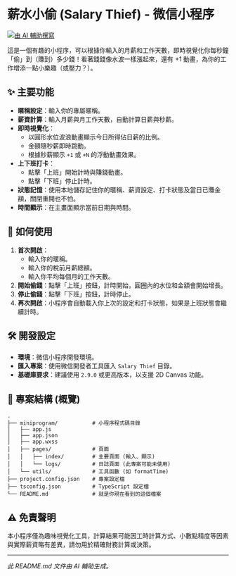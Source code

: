 # 薪水小偷 (Salary Thief) - 微信小程序

[![由 AI 輔助撰寫](https://img.shields.io/badge/README-%E7%94%B1_AI_%E8%BC%94%E5%8A%A9%E6%92%B0%E5%AF%AB-blue)](https://shields.io/)

這是一個有趣的小程序，可以根據你輸入的月薪和工作天數，即時視覺化你每秒鐘「偷」到（賺到）多少錢！看著錢錢像水波一樣漲起來，還有 +1 動畫，為你的工作增添一點小樂趣（或壓力？）。

## ✨ 主要功能

*   **暱稱設定**：輸入你的專屬暱稱。
*   **薪資計算**：輸入月薪與月工作天數，自動計算日薪與秒薪。
*   **即時視覺化**：
    *   以圓形水位波浪動畫顯示今日所得佔日薪的比例。
    *   金額隨秒薪即時跳動。
    *   根據秒薪顯示 `+1` 或 `+N` 的浮動動畫效果。
*   **上下班打卡**：
    *   點擊「上班」開始計時與賺錢動畫。
    *   點擊「下班」停止計時。
*   **狀態記憶**：使用本地儲存記住你的暱稱、薪資設定、打卡狀態及當日已賺金額，關閉重開也不怕。
*   **時間顯示**：在主畫面顯示當前日期與時間。

## 🚀 如何使用

1.  **首次開啟**：
    *   輸入你的暱稱。
    *   輸入你的稅前月薪總額。
    *   輸入你平均每個月的工作天數。
2.  **開始偷錢**：點擊「上班」按鈕，計時開始，圓圈內的水位和金額會開始增長。
3.  **停止偷錢**：點擊「下班」按鈕，計時停止。
4.  **再次開啟**：小程序會自動載入你上次的設定和打卡狀態，如果是上班狀態會繼續計時。

## 🛠️ 開發設定

*   **環境**：微信小程序開發環境。
*   **匯入專案**：使用微信開發者工具匯入 `Salary Thief` 目錄。
*   **基礎庫要求**：建議使用 `2.9.0` 或更高版本，以支援 2D Canvas 功能。

## 📁 專案結構 (概覽)

```
.
├── miniprogram/           # 小程序程式碼目錄
│   ├── app.js
│   ├── app.json
│   ├── app.wxss
│   ├── pages/             # 頁面
│   │   ├── index/         # 主要頁面 (輸入、顯示)
│   │   └── logs/          # 日誌頁面 (此專案可能未使用)
│   └── utils/             # 工具函數 (如 formatTime)
├── project.config.json    # 專案設定檔
├── tsconfig.json          # TypeScript 設定檔
└── README.md              # 就是你現在看到的這個檔案
```

## ⚠️ 免責聲明

本小程序僅為趣味視覺化工具，計算結果可能因工時計算方式、小數點精度等因素與實際薪資略有差異，請勿用於精確財務計算或決策。

---

*此 README.md 文件由 AI 輔助生成。*
